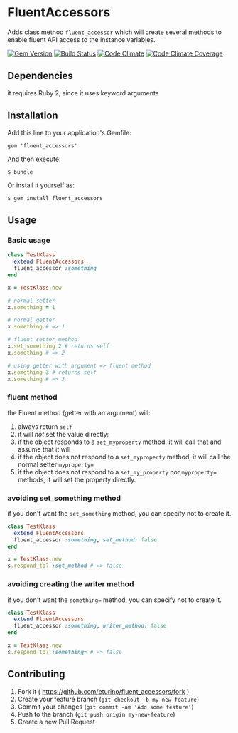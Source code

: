 # FluentAccessors

Adds class method `fluent_accessor` which will create several methods to enable fluent API access to the instance variables.

[![Gem Version](https://badge.fury.io/rb/fluent_accessors.svg)](http://badge.fury.io/rb/fluent_accessors)
[![Build Status](https://travis-ci.org/eturino/fluent_accessors.svg?branch=master)](https://travis-ci.org/eturino/fluent_accessors)
[![Code Climate](https://codeclimate.com/github/eturino/fluent_accessors.png)](https://codeclimate.com/github/eturino/fluent_accessors)
[![Code Climate Coverage](https://codeclimate.com/github/eturino/fluent_accessors/coverage.png)](https://codeclimate.com/github/eturino/fluent_accessors)

## Dependencies

it requires Ruby 2, since it uses keyword arguments

## Installation

Add this line to your application's Gemfile:

    gem 'fluent_accessors'

And then execute:

    $ bundle

Or install it yourself as:

    $ gem install fluent_accessors

## Usage

### Basic usage

```ruby
class TestKlass
  extend FluentAccessors
  fluent_accessor :something
end

x = TestKlass.new

# normal setter
x.something = 1

# normal getter
x.something # => 1

# fluent setter method
x.set_something 2 # returns self
x.something # => 2

# using getter with argument => fluent method
x.something 3 # returns self
x.something # => 3
```

### fluent method

the Fluent method (getter with an argument) will:

1. always return `self`
2. it will *not* set the value directly:
  1. if the object responds to a `set_myproperty` method, it will call that and assume that it will
  2. if the object does not respond to a `set_myproperty` method, it will call the normal setter `myproperty=`
  3. if the object does not respond to a `set_my_property` nor `myproperty=` methods, it will set the property directly.

### avoiding set_something method

if you don't want the `set_something` method, you can specify not to create it.

```ruby
class TestKlass
  extend FluentAccessors
  fluent_accessor :something, set_method: false
end

x = TestKlass.new
s.respond_to? :set_method # => false
```

### avoiding creating the writer method

if you don't want the `something=` method, you can specify not to create it.

```ruby
class TestKlass
  extend FluentAccessors
  fluent_accessor :something, writer_method: false
end

x = TestKlass.new
s.respond_to? :something= # => false
```


## Contributing

1. Fork it ( https://github.com/eturino/fluent_accessors/fork )
2. Create your feature branch (`git checkout -b my-new-feature`)
3. Commit your changes (`git commit -am 'Add some feature'`)
4. Push to the branch (`git push origin my-new-feature`)
5. Create a new Pull Request
